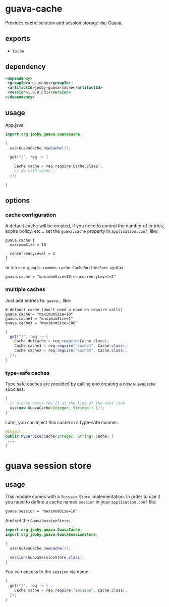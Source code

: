 # guava-cache

Provides cache solution and session storage via: <a href="https://github.com/google/guava">Guava</a>.

## exports

* ```Cache```

## dependency

```xml
<dependency>
 <groupId>org.jooby</groupId>
 <artifactId>jooby-guava-cache</artifactId>
 <version>1.0.0.CR1</version>
</dependency>
```

## usage

App.java:

```java
import org.jooby.guava.GuavaCache;

{
  use(GuavaCache.newCache());

  get("/", req -> {

    Cache cache = req.require(Cache.class);
    // do with cache...
  });

}
```

## options 

### cache configuration

A default cache will be created, if you need to control the number of entries, expire policy, etc... set the ```guava.cache``` property in ```application.conf```, like:

```
guava.cache {
  maximumSize = 10

  concurrencyLevel = 2
}
```

or via ```com.google.common.cache.CacheBuilderSpec``` syntax: 

```
guava.cache = "maximumSize=10,concurrencyLevel=2"
```

### multiple caches

Just add entries to: ```guava.```, like:

```
# default cache (don't need a name on require calls)
guava.cache = "maximumSize=10"
guava.cache1 = "maximumSize=1"
guava.cacheX = "maximumSize=100"
```

```java
{
  get("/", req -> {
    Cache defcache = req.require(Cache.class);
    Cache cache1 = req.require("cache1", Cache.class);
    Cache cacheX = req.require("cacheX", Cache.class);
  });
}
```

### type-safe caches

Type safe caches are provided by calling and creating a new ```GuavaCache``` subclass:

```java
{
  // please notes the {} at the line of the next line
  use(new GuavaCache<Integer, String>() {});
}
```

Later, you can inject this cache in a type-safe manner:

```java
@Inject
public MyService(Cache<Integer, String> cache) {
 ...
}
```

# guava session store

## usage

This module comes with a ```Session.Store``` implementation. In order to use it you need to define a cache named ```session``` in your ```application.conf``` file:

```
guava.session = "maximumSize=10"
```

And set the ```GuavaSessionStore```: 

```java
import org.jooby.guava.GuavaCache;
import org.jooby.guava.GuavaSessionStore;

{
  use(GuavaCache.newCache());

  session(GuavaSessionStore.class);
}
```

You can access to the ```session``` via name:

```java
{
  get("/", req -> {
    Cache cache = req.require("session", Cache.class);
  });
}
```
